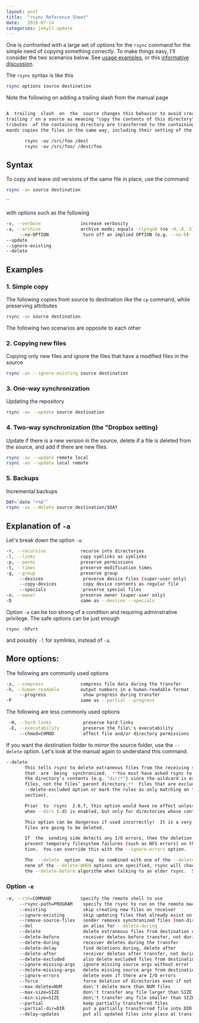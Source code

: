 ```yaml
---
layout: post
title:  "rsync Reference Sheet"
date:   2018-07-14
categories: jekyll update
---
```


One is confronted with a large set of options for the `rsync` command for the simple need of copying something *correctly*. To make things easy, I'll consider the two scenarios below. See [usage examples](https://rsync.samba.org/examples.html), or this [informative discussion](https://unix.stackexchange.com/questions/67539/how-to-rsync-only-new-files).

The `rsync` syntax is like this 

``` bash
rsync options source destination
```

Note the following on adding a trailing slash from the manual page

``` txt

A  trailing  slash  on  the  source changes this behavior to avoid creating an additional directory level at the destination.  You can think of a
trailing / on a source as meaning "copy the contents of this directory" as opposed to "copy the directory by name", but in  both  cases  the  at‐
tributes  of the containing directory are transferred to the containing directory on the destination.  In other words, each of the following com‐
mands copies the files in the same way, including their setting of the attributes of /dest/foo:

       rsync -av /src/foo /dest
       rsync -av /src/foo/ /dest/foo
```

## Syntax

To copy and leave old versions of the same file in place, use the command 

``` bash
rsync -av source destination
```

``

with options such as the following

``` bash
-v, --verbose               increase verbosity
-a, --archive               archive mode; equals -rlptgoD (no -H,-A,-X)
     --no-OPTION             turn off an implied OPTION (e.g. --no-D)
--update
--ignore-existing
--delete
```

## Examples 


### 1. Simple copy

The following copies from source to destination like the `cp` command, while preserving attributes

``` bash
rsync -av source destination
```
The following two scenarios are opposite to each other

### 2. Copying new files

Copying only new files and ignore the files that have a modified files in the source

``` bash
rsync -av --ignore-existing source destination
```

### 3. One-way synchronization

Updating the repository

``` bash
rsync -av --update source destination
```

### 4. Two-way synchronization (the "Dropbox setting)

Update if there is a new version in the source, delete if a file is deleted from the source, and add if there are new files.

``` bash
rsync -av --update remote local 
rsync -av --update local remote
```

### 5. Backups 

Incremental backups

``` bash
DAY=`date "+%A"`
rsync -av --delete source destination/$DAY
```

## Explanation of `-a`

Let's break down the option `-a`:

``` bash
-r, --recursive             recurse into directories
-l, --links                 copy symlinks as symlinks
-p, --perms                 preserve permissions
-t, --times                 preserve modification times
-g, --group                 preserve group
     --devices               preserve device files (super-user only)
     --copy-devices          copy device contents as regular file
     --specials              preserve special files
-o, --owner                 preserve owner (super-user only)
-D                          same as --devices --specials
```

Option `-a` can be too strong of a condition and requiring adminstrative privilege. The safe options can be just enough

``` 
rsync -hPvrt
```
and possibly `-l` for symlinks, instead of `-a`.

## More options:

The following are commonly used options

``` bash
-z, --compress              compress file data during the transfer
-h, --human-readable        output numbers in a human-readable format
     --progress              show progress during transfer
-P                          same as --partial --progress
```


The following are less commonly used options

``` bash
 -H, --hard-links            preserve hard links
 -E, --executability         preserve the file\'s executability
     --chmod=CHMOD           affect file and/or directory permissions
```

If you want the destination folder to *mirror* the source folder, use the `--delete` option. Let's look at the manual again to understand this command.

``` bash
--delete
       This tells rsync to delete extraneous files from the receiving side (ones that aren’t on the sending side), but only for  the  directories
       that  are  being  synchronized.  **You must have asked rsync to send the whole directory (e.g. "dir" or "dir/") without using a wildcard for
       the directory’s contents (e.g. "dir/*") since the wildcard is expanded by the shell and rsync thus gets a request to  transfer  individual
       files, not the files’ parent directory.**  Files that are excluded from the transfer are also excluded from being deleted unless you use the
       --delete-excluded option or mark the rules as only matching on the sending side (see the include/exclude modifiers  in  the  FILTER  RULES
       section).

       Prior  to  rsync  2.6.7, this option would have no effect unless --recursive was enabled.  Beginning with 2.6.7, deletions will also occur
       when --dirs (-d) is enabled, but only for directories whose contents are being copied.

       This option can be dangerous if used incorrectly!  It is a very good idea to first try a run using the --dry-run option (-n) to  see  what
       files are going to be deleted.

       If  the  sending side detects any I/O errors, then the deletion of any files at the destination will be automatically disabled. This is to
       prevent temporary filesystem failures (such as NFS errors) on the sending side from causing a massive deletion of files  on  the  destina‐
       tion.  You can override this with the --ignore-errors option.

       The  --delete  option  may  be combined with one of the --delete-WHEN options without conflict, as well as --delete-excluded.  However, if
       none of the --delete-WHEN options are specified, rsync will choose the --delete-during algorithm when talking to rsync 3.0.0 or newer, and
       the --delete-before algorithm when talking to an older rsync.  See also --delete-delay and --delete-after.
```

### Option `-e`

``` bash
-e, --rsh=COMMAND           specify the remote shell to use
     --rsync-path=PROGRAM    specify the rsync to run on the remote machine
     --existing              skip creating new files on receiver
     --ignore-existing       skip updating files that already exist on receiver
     --remove-source-files   sender removes synchronized files (non-dirs)
     --del                   an alias for --delete-during
     --delete                delete extraneous files from destination dirs
     --delete-before         receiver deletes before transfer, not during
     --delete-during         receiver deletes during the transfer
     --delete-delay          find deletions during, delete after
     --delete-after          receiver deletes after transfer, not during
     --delete-excluded       also delete excluded files from destination dirs
     --ignore-missing-args   ignore missing source args without error
     --delete-missing-args   delete missing source args from destination
     --ignore-errors         delete even if there are I/O errors
     --force                 force deletion of directories even if not empty
     --max-delete=NUM        don\'t delete more than NUM files
     --max-size=SIZE         don\'t transfer any file larger than SIZE
     --min-size=SIZE         don\'t transfer any file smaller than SIZE
     --partial               keep partially transferred files
     --partial-dir=DIR       put a partially transferred file into DIR
     --delay-updates         put all updated files into place at transfer\'s end
```







